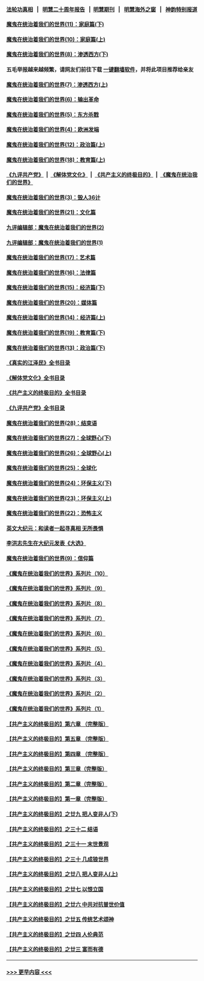 #### [法轮功真相](https://github.com/gfw-breaker/truth/blob/master/README.md?t=0) &nbsp;&nbsp;|&nbsp;&nbsp; [明慧二十周年报告](https://github.com/gfw-breaker/mh-reports/blob/master/README.md?t=0) &nbsp;&nbsp;|&nbsp;&nbsp;[明慧期刊](https://github.com/gfw-breaker/mh-qikan) &nbsp;&nbsp;|&nbsp;&nbsp; [明慧海外之窗](https://github.com/gfw-breaker/mh-news/blob/master/README.md?t=0) &nbsp;&nbsp;|&nbsp;&nbsp; [神韵特别报道](https://github.com/gfw-breaker/mh-news/blob/master/shenyun.md?t=0)
#### [魔鬼在统治着我们的世界(11)：家庭篇(下)](../pages/nsc422/n10440961.md?t=12031250) 
#### [魔鬼在统治着我们的世界(10)：家庭篇(上)](../pages/nsc422/n10435448.md?t=12031250) 
#### [魔鬼在统治着我们的世界(8)：渗透西方(下)](../pages/nsc422/n10429603.md?t=12031250) 
#### 五毛举报越来越频繁，请网友们前往下载 [一键翻墙软件](https://github.com/gfw-breaker/ssr-accounts)，并将此项目推荐给亲友
#### [魔鬼在统治着我们的世界(7)：渗透西方(上)](../pages/nsc422/n10426013.md?t=12031250) 
#### [魔鬼在统治着我们的世界(6)：输出革命](../pages/nsc422/n10421536.md?t=12031250) 
#### [魔鬼在统治着我们的世界(5)：东方杀戮](../pages/nsc422/n10417707.md?t=12031250) 
#### [魔鬼在统治着我们的世界(4)：欧洲发端](../pages/nsc422/n10414890.md?t=12031250) 
#### [魔鬼在统治着我们的世界(12)：政治篇(上)](../pages/nsc422/n10444576.md?t=12031250) 
#### [魔鬼在统治着我们的世界(18)：教育篇(上)](../pages/nsc422/n10526970.md?t=12031250) 
#### [《九评共产党》](https://github.com/begood0513/9ping.md/blob/master/README.md) &nbsp;|&nbsp; [《解体党文化》](../../../../jtdwh.md/blob/master/README.md)  &nbsp;|&nbsp; [《共产主义的终极目的》](../../../../gczydzjmd.md/blob/master/README.md) &nbsp;|&nbsp; [《魔鬼在统治我们的世界》](../../../../mgztzwmdsj.md/blob/master/README.md) 
#### [魔鬼在统治着我们的世界(3)：毁人36计](../pages/nsc422/n10411583.md?t=12031250) 
#### [魔鬼在统治着我们的世界(21)：文化篇](../pages/nsc422/n10597706.md?t=12031250) 
#### [九评编辑部：魔鬼在统治着我们的世界(2)](../pages/nsc422/n10410036.md?t=12031250) 
#### [九评编辑部：魔鬼在统治着我们的世界(1)](../pages/nsc422/n10406825.md?t=12031250) 
#### [魔鬼在统治着我们的世界(17)：艺术篇](../pages/nsc422/n10499093.md?t=12031250) 
#### [魔鬼在统治着我们的世界(16)：法律篇](../pages/nsc422/n10485969.md?t=12031250) 
#### [魔鬼在统治着我们的世界(15)：经济篇(下)](../pages/nsc422/n10469975.md?t=12031250) 
#### [魔鬼在统治着我们的世界(20)：媒体篇](../pages/nsc422/n10586579.md?t=12031250) 
#### [魔鬼在统治着我们的世界(14)：经济篇(上)](../pages/nsc422/n10457370.md?t=12031250) 
#### [魔鬼在统治着我们的世界(19)：教育篇(下)](../pages/nsc422/n10564808.md?t=12031250) 
#### [魔鬼在统治着我们的世界(13)：政治篇(下)](../pages/nsc422/n10448270.md?t=12031250) 
#### [《真实的江泽民》全书目录](../pages/nsc422/n13721399.md?t=12031250) 
#### [《解体党文化》全书目录](../pages/nsc422/n13721157.md?t=12031250) 
#### [《共产主义的终极目的》全书目录](../pages/nsc422/n13721048.md?t=12031250) 
#### [《九评共产党》全书目录](../pages/nsc422/n13708085.md?t=12031250) 
#### [魔鬼在统治着我们的世界(28)：结束语](../pages/nsc422/n10936246.md?t=12031250) 
#### [魔鬼在统治着我们的世界(27)：全球野心(下)](../pages/nsc422/n10928319.md?t=12031250) 
#### [魔鬼在统治着我们的世界(26)：全球野心(上)](../pages/nsc422/n10900318.md?t=12031250) 
#### [魔鬼在统治着我们的世界(25)：全球化](../pages/nsc422/n10788205.md?t=12031250) 
#### [魔鬼在统治着我们的世界(24)：环保主义(下)](../pages/nsc422/n10695307.md?t=12031250) 
#### [魔鬼在统治着我们的世界(23)：环保主义(上)](../pages/nsc422/n10688613.md?t=12031250) 
#### [魔鬼在统治着我们的世界(22)：恐怖主义](../pages/nsc422/n10614727.md?t=12031250) 
#### [英文大纪元：和读者一起寻真相 无所畏惧](../pages/nsc422/n12542027.md?t=12031250) 
#### [李洪志先生在大纪元发表《大选》](../pages/nsc422/n12534746.md?t=12031250) 
#### [魔鬼在统治着我们的世界(9)：信仰篇](../pages/nsc422/n10432159.md?t=12031250) 
#### [《魔鬼在统治着我们的世界》系列片（10）](../pages/nsc422/n12292670.md?t=12031250) 
#### [《魔鬼在统治着我们的世界》系列片（9）](../pages/nsc422/n12290859.md?t=12031250) 
#### [《魔鬼在统治着我们的世界》系列片（8）](../pages/nsc422/n12287445.md?t=12031250) 
#### [《魔鬼在统治着我们的世界》系列片（7）](../pages/nsc422/n12283425.md?t=12031250) 
#### [《魔鬼在统治着我们的世界》系列片（6）](../pages/nsc422/n12282314.md?t=12031250) 
#### [《魔鬼在统治着我们的世界》系列片（5）](../pages/nsc422/n12281419.md?t=12031250) 
#### [《魔鬼在统治着我们的世界》系列片（4）](../pages/nsc422/n12274024.md?t=12031250) 
#### [《魔鬼在统治着我们的世界》系列片（3）](../pages/nsc422/n12271322.md?t=12031250) 
#### [《魔鬼在统治着我们的世界》系列片（2）](../pages/nsc422/n12269049.md?t=12031250) 
#### [《魔鬼在统治着我们的世界》系列片（1）](../pages/nsc422/n12267575.md?t=12031250) 
#### [【共产主义的终极目的】第六章 （完整版）](../pages/nsc422/n11428913.md?t=12031250) 
#### [【共产主义的终极目的】第五章 （完整版）](../pages/nsc422/n11428912.md?t=12031250) 
#### [【共产主义的终极目的】第四章 （完整版）](../pages/nsc422/n11428907.md?t=12031250) 
#### [【共产主义的终极目的】第三章（完整版）](../pages/nsc422/n11428848.md?t=12031250) 
#### [【共产主义的终极目的】第二章（完整版）](../pages/nsc422/n11428831.md?t=12031250) 
#### [【共产主义的终极目的】第一章（完整版）](../pages/nsc422/n11417651.md?t=12031250) 
#### [【共产主义的终极目的】之廿九 把人变非人(下)](../pages/nsc422/n11344140.md?t=12031250) 
#### [【共产主义的终极目的】之三十二 结语](../pages/nsc422/n11360535.md?t=12031250) 
#### [【共产主义的终极目的】之三十一 末世景观](../pages/nsc422/n11351129.md?t=12031250) 
#### [【共产主义的终极目的】之三十 几成狼世界](../pages/nsc422/n11348280.md?t=12031250) 
#### [【共产主义的终极目的】之廿八 把人变非人(上)](../pages/nsc422/n11340492.md?t=12031250) 
#### [【共产主义的终极目的】之廿七 以恨立国](../pages/nsc422/n11336944.md?t=12031250) 
#### [【共产主义的终极目的】之廿六 中共对抗普世价值](../pages/nsc422/n11324785.md?t=12031250) 
#### [【共产主义的终极目的】之廿五 传统艺术颂神](../pages/nsc422/n11296396.md?t=12031250) 
#### [【共产主义的终极目的】之廿四 人伦典范](../pages/nsc422/n11296397.md?t=12031250) 
#### [【共产主义的终极目的】之廿三 富而有德](../pages/nsc422/n11283598.md?t=12031250) 

----
#### [ >>> 更早内容 <<< ](../indexes/nsc422-earlier.md)
